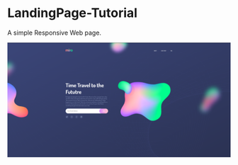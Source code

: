 # LandingPage-Tutorial
 A simple Responsive Web page.

![](https://github.com/hamzazmah/LandingPage-Tutorial/blob/main/web.PNG)
